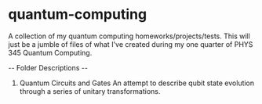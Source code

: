 # quantum-computing
A collection of my quantum computing homeworks/projects/tests.
This will just be a jumble of files of what I've created during my one quarter of PHYS 345 Quantum Computing.

-- Folder Descriptions --
  1. Quantum Circuits and Gates
       An attempt to describe qubit state evolution through a series of unitary transformations.

